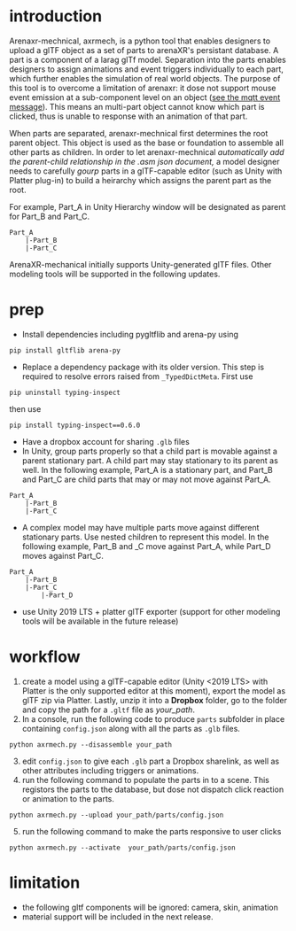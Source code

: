 # introduction
Arenaxr-mechnical, axrmech, is a python tool that enables designers to upload a glTF object as a set of parts to arenaXR's persistant database. A part is a component of a larag glTf model. Separation into the parts enables designers to assign animations and event triggers individually to each part, which further enables the simulation of real world objects. The purpose of this tool is to overcome a limitation of arenaxr: it dose not support mouse event emission at a sub-component level on an object ([see the mqtt event message](https://arena.conix.io/content/messaging/definitions.html)). This means an multi-part object cannot know which part is clicked, thus is unable to response with an animation of that part. 

When parts are separated, arenaxr-mechnical first determines the root parent object. This object is used as the base or foundation to assemble all other parts as children.  In order to let arenaxr-mechnical *automatically add the parent-child relationship in the .asm json document,* a model designer needs to carefully *gourp* parts in a glTF-capable editor (such as Unity with Platter plug-in) to build a heirarchy which assigns the parent part as the root.

For example, Part_A in Unity Hierarchy window will be designated as parent for Part_B and Part_C.
```
Part_A
    |-Part_B
    |-Part_C
```

ArenaXR-mechanical initially supports Unity-generated glTF files. Other modeling tools will be supported in the following updates.

# prep
* Install dependencies including pygltflib and arena-py using
```
pip install gltflib arena-py
```
* Replace a dependency package with its older version. This step is required to resolve errors raised from `_TypedDictMeta`. First use 
```
pip uninstall typing-inspect
```
then use 
```
pip install typing-inspect==0.6.0
```
* Have a dropbox account for sharing `.glb` files
* In Unity, group parts properly so that a child part is movable against a parent stationary part. A child part may stay stationary to its parent as well. In the following example, Part_A is a stationary part, and Part_B and Part_C are child parts that may or may not move against Part_A.
```
Part_A
    |-Part_B
    |-Part_C
```
* A complex model may have multiple parts move against different stationary parts. Use nested children to represent this model. In the following example, Part_B and _C move against Part_A, while Part_D moves against Part_C.
```
Part_A
    |-Part_B
    |-Part_C
        |-Part_D
```
* use Unity 2019 LTS + platter glTF exporter (support for other modeling tools will be available in the future release)

# workflow

1. create a model using a glTF-capable editor (Unity <2019 LTS> with Platter is the only supported editor at this moment), export the model as glTF zip via Platter. Lastly, unzip it into a **Dropbox** folder, go to the folder and copy the path for a `.gltf` file as *your_path*. 
2. In a console, run the following code to produce `parts` subfolder in place containing `config.json` along with all the parts as `.glb` files.
```
python axrmech.py --disassemble your_path
```  
3. edit `config.json` to give each `.glb` part a Dropbox sharelink, as well as other attributes including triggers or animations. 
4. run the following command to populate the parts in to a scene. This registors the parts to the database, but dose not dispatch click reaction or animation to the parts.
```
python axrmech.py --upload your_path/parts/config.json
``` 
5. run the following command to make the parts responsive to user clicks
```
python axrmech.py --activate  your_path/parts/config.json
```

# limitation
* the following gltf components will be ignored: camera, skin, animation
* material support will be included in the next release.

